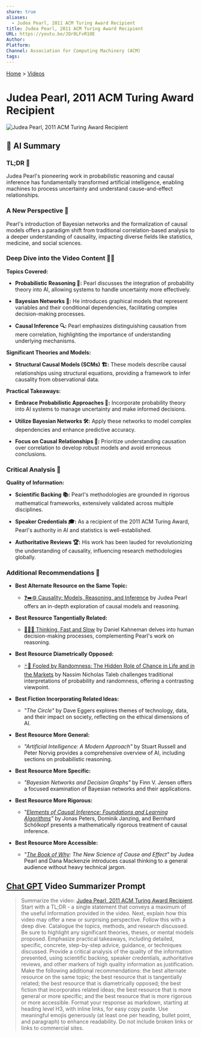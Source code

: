 ```yaml
---
share: true
aliases:
  - Judea Pearl, 2011 ACM Turing Award Recipient
title: Judea Pearl, 2011 ACM Turing Award Recipient
URL: https://youtu.be/JQr0LFvR1OE
Author: 
Platform: 
Channel: Association for Computing Machinery (ACM)
tags: 
---
```

[Home](../index.md) > [Videos](./index.md)  
# Judea Pearl, 2011 ACM Turing Award Recipient  
![Judea Pearl, 2011 ACM Turing Award Recipient](https://youtu.be/JQr0LFvR1OE)  
  
## 🤖 AI Summary  
### TL;DR 🎯  
Judea Pearl's pioneering work in probabilistic reasoning and causal inference has fundamentally transformed artificial intelligence, enabling machines to process uncertainty and understand cause-and-effect relationships.  
  
### A New Perspective 🌟  
Pearl's introduction of Bayesian networks and the formalization of causal models offers a paradigm shift from traditional correlation-based analysis to a deeper understanding of causality, impacting diverse fields like statistics, medicine, and social sciences.  
  
### Deep Dive into the Video Content 🕵️‍♂️  
**Topics Covered:**  
- **Probabilistic Reasoning 🎲:** Pearl discusses the integration of probability theory into AI, allowing systems to handle uncertainty more effectively.  
    
- **Bayesian Networks 🔗:** He introduces graphical models that represent variables and their conditional dependencies, facilitating complex decision-making processes.  
    
- **Causal Inference 🔍:** Pearl emphasizes distinguishing causation from mere correlation, highlighting the importance of understanding underlying mechanisms.  
  
**Significant Theories and Models:**  
- **Structural Causal Models (SCMs) 🏗️:** These models describe causal relationships using structural equations, providing a framework to infer causality from observational data.  
  
**Practical Takeaways:**  
- **Embrace Probabilistic Approaches 🧠:** Incorporate probability theory into AI systems to manage uncertainty and make informed decisions.  
    
- **Utilize Bayesian Networks 🛠️:** Apply these networks to model complex dependencies and enhance predictive accuracy.  
    
- **Focus on Causal Relationships 🔄:** Prioritize understanding causation over correlation to develop robust models and avoid erroneous conclusions.  
  
### Critical Analysis 🧐  
**Quality of Information:**  
- **Scientific Backing 📚:** Pearl's methodologies are grounded in rigorous mathematical frameworks, extensively validated across multiple disciplines.  
    
- **Speaker Credentials 🎓:** As a recipient of the 2011 ACM Turing Award, Pearl's authority in AI and statistics is well-established.  
    
- **Authoritative Reviews 🏆:** His work has been lauded for revolutionizing the understanding of causality, influencing research methodologies globally.  
  
### Additional Recommendations 📖  
- **Best Alternate Resource on the Same Topic:**  
  - [❓➡️⚙️ Causality: Models, Reasoning, and Inference](../books/causality.md) by Judea Pearl offers an in-depth exploration of causal models and reasoning.  
  
- **Best Resource Tangentially Related:**  
  - [🤔🐇🐢 Thinking, Fast and Slow](../books/thinking-fast-and-slow.md) by Daniel Kahneman delves into human decision-making processes, complementing Pearl's work on reasoning.  
  
- **Best Resource Diametrically Opposed:**  
  - [🃏🎲 Fooled by Randomness: The Hidden Role of Chance in Life and in the Markets](../books/fooled-by-randomness-the-hidden-role-of-chance-in-life-and-in-the-markets.md) by Nassim Nicholas Taleb challenges traditional interpretations of probability and randomness, offering a contrasting viewpoint.  
  
- **Best Fiction Incorporating Related Ideas:**  
  - *"The Circle"* by Dave Eggers explores themes of technology, data, and their impact on society, reflecting on the ethical dimensions of AI.  
  
- **Best Resource More General:**  
  - *"Artificial Intelligence: A Modern Approach"* by Stuart Russell and Peter Norvig provides a comprehensive overview of AI, including sections on probabilistic reasoning.  
  
- **Best Resource More Specific:**  
  - *"Bayesian Networks and Decision Graphs"* by Finn V. Jensen offers a focused examination of Bayesian networks and their applications.  
  
- **Best Resource More Rigorous:**  
  - *"[Elements of Causal Inference: Foundations and Learning Algorithms](../books/elements-of-causal-inference-foundations-and-learning-algorithms.md)"* by Jonas Peters, Dominik Janzing, and Bernhard Schölkopf presents a mathematically rigorous treatment of causal inference.  
  
- **Best Resource More Accessible:**  
  - *"[The Book of Why](../books/the-book-of-why.md): The New Science of Cause and Effect"* by Judea Pearl and Dana Mackenzie introduces causal thinking to a general audience without heavy technical jargon.  
   
## [Chat GPT](https://chat.com) Video Summarizer Prompt  
> Summarize the video: [Judea Pearl, 2011 ACM Turing Award Recipient](https://youtu.be/JQr0LFvR1OE). Start with a TL;DR - a single statement that conveys a maximum of the useful information provided in the video. Next, explain how this video may offer a new or surprising perspective. Follow this with a deep dive. Catalogue the topics, methods, and research discussed. Be sure to highlight any significant theories, theses, or mental models proposed. Emphasize practical takeaways, including detailed, specific, concrete, step-by-step advice, guidance, or techniques discussed. Provide a critical analysis of the quality of the information presented, using scientific backing, speaker credentials, authoritative reviews, and other markers of high quality information as justification. Make the following additional recommendations: the best alternate resource on the same topic; the best resource that is tangentially related; the best resource that is diametrically opposed; the best fiction that incorporates related ideas; the best resource that is more general or more specific; and the best resource that is more rigorous or more accessible. Format your response as markdown, starting at heading level H3, with inline links, for easy copy paste. Use meaningful emojis generously (at least one per heading, bullet point, and paragraph) to enhance readability. Do not include broken links or links to commercial sites.